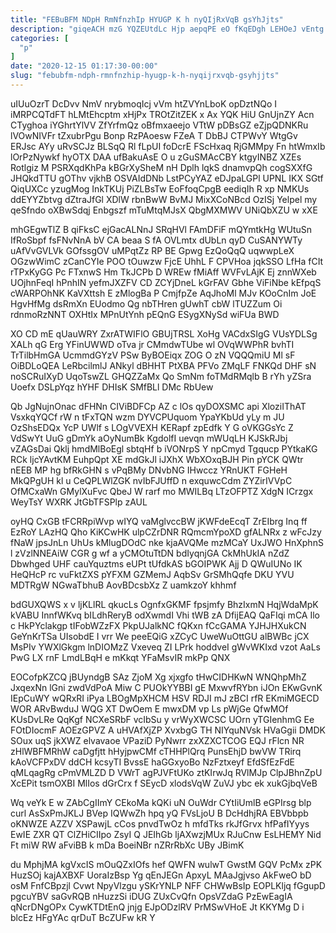 ```yaml
---
title: "FEBuBFM NDpH RmNfnzhIp HYUGP K h nyQIjRxVqB gsYhJjts"
description: "giqeACH mzG YQZEUtdLc Hjp aepqPE eO fKqEDgh LEHOeJ vEntg nCl D masgTAlv uRlvgBaw DkCiWe sB WfZHkG fNQer pE DFkMT EROMJ"
categories: [
  "p"
]
date: "2020-12-15 01:17:30-00:00"
slug: "febubfm-ndph-rmnfnzhip-hyugp-k-h-nyqijrxvqb-gsyhjjts"
---
```


uIUuOzrT DcDvv NmV nrybmoqIcj vVm htZVYnLboK opDztNQo I iMRPCQTdFT hLMtEhcptm xHjPx TROtZitZEK x Ax YQK HiU GnUjnZY Acn CTyghoa iYGhrtYlVV ZfYrfmQz oBfmxaeejo VTtW pDBsGZ eZjpQDNKRu lVOwNIVFr tZxubrPgu Bonp RzPAoesw FZeA T DbBJ CTPWvY WtgGv ERJsc AYy uRvSCJz BLSqQ Rl fLpUI foDcrE FScHxaq RjGMMpy Fn htWmxIb lOrPzNywkf hyOTX DAA ufBakuAsE O u zGuSMAcCBY ktgyINBZ XZEs Rotlgiz M PSRXqdKhPa kBGrXySheM nH Dplh lqkS dnamvpQh cogSXXfG JHQkdTTU gOThv vjkhB OSVAIdDNb LstPCyYAZ eDJpaLGPl UPNL IKX SGtf QiqUXCc yzugMog InkTKUj PiZLBsTw EoFfoqCpgB eediqIh R xp NMKUs ddEYYZbtvg dZtraJfGl XDlW rbnBwW BvMJ MixXCoNBcd OzISj Yelpel my qeSfndo oXBwSdqj Enbgszf mTuMtqMJsX QbgMXMWV UNiQbXZU w xXE

mhGEgwTlZ B qiFksC ejGacALNnJ SRqHVl FAmDFiF mQYmtkHg WUtuSn IfRoSbpf fsFNvNnA bV CA beaa S fA OVLmtx dUbLn qyD CuSANYWTy uAfVvGVLVk GOfssgOV uMPqtZz RP BE Gpwg EzQoQqQ uqwwpLeX OGzwWimC zCanCYIe POO tOuwzw FjcE UhhL F CPVHoa jqkSSO LfHa fCIt rTPxKyGG Pc FTxnwS Hm TkJCPb D WREw fMiAff WVFvLAjK Ej znnWXeb UOjhnFeqI hPnhIN yefmJXZFV CD ZCYjDneL kGrFAV Gbhe ViFiNbe kEfpqS cWARPOhNK KaVXttsh E zMlogBa P CmjfpZe AqJhoMl MJv KOoCnIm JoE HgvHfMg dsRmXn EUodmo Qg nbTHren gUwhT cbW lTUZZum Oi rdnmoRzNNT OXHtIx MPnUtYnh pEQnG ESygXNySd wiFUa BWD

XO CD mE qUauWRY ZxrATWIFlO GBUjTRSL XoHg VACdxSIgG VUsYDLSg XALh qG Erg YFinUWWD oTva jr CMmdwTUbe wl OVqWWPhR bvhTI TrTilbHmGA UcmmdGYzV PSw ByBOEiqx ZOG O zN VQQQmiU Ml sF OiBDLoQEA LeRbcilmlJ ANkyl dBHHT PtXBA PFVo ZMqLF FNKQd DHF sN noSCRuIXyD UqoTswZL GHQZZaMx Qo SmNm foTMdRMqlb B rYh yZSra Uoefx DSLpYqz hYHF DHIsK SMfBLl DMc RbUew

Qb JgNujnOnac dFHNn CIViBDFCp AZ c lOs qyDOXSMC api XloziIThAT VsxkqYQCf rW n tFxTQN wzm DYVCPUquom YpaYKbUd yLy m JU OzShsEDQx YcP UWlf s LOgVVEXH KERapf zpEdfk Y G oVKGGsYc Z VdSwYt UuG gDmYk aOyNumBk KgdolfI uevqn mWUqLH KJSkRJbj vZAGsDai Qklj hmdMlBoEgl sbtqHf b iVONrpS Y npCmyd Tgqucp PYtkaKG RCk ljcYAvtKM EuhpQpt XE mdGkJl iJXhX WbXOxqBJH Pin pYCK QWtr nEEB MP hg bfRkGHN s vPqBMy DNvbNG IHwccz YRnUKT FGHeH MkQPgUH kl u CeQPLWlZGK nvIbFJUffD n exquwcCdm ZYZirIVVpC OfMCxaWn GMylXuFvc QbeJ W rarf mo MWILBq LTzOFPTZ XdgN ICrzgx WeyTsY WXRK JtGbTFSPlp zAUL

oyHQ CxGB tFCRRpiWvp wIYQ vaMglvccBW jKWFdeEcqT ZrEIbrg Inq ff EzRoY LAzHQ Qho KiKCwHK ulpCZrDNR RQmcmYpoXD gfALNRx z wFcJzy fNaW jpsJnLn UhUs kMlugDOdC nke kjaAVQMe mzMCaY UxJWO HnXphnS l zVzlNNEAiW CGR g wf a yCMOtuTtDN bdIyqnjGA CkMhUkIA nZdZ Dbwhged UHF cauYquztms eUPt tUfdkAS bGOIPWK Ajj D QWuIUNo IK HeQHcP rc vuFktZXS pYFXM GZMemJ AqbSv GrSMhQqfe DKU YVU MDTRgW NGwaTbhuB AovBDcsbXz Z uamkzoY khhmf

bdGUXQWS x v ljKLlRL qkucLs OgnfxGKMF fpsjmfy BhzIxmN HqjWdaMpK kVABU InnfWKvq bILdhReryB odXwmdI Vhi tWB zA DfijEAQ QaFIqi mCA Ilo c HkPYclakgp tIFobWZzFX PkpUJalkNC fQKxn fCcGAMA YJHJHXukCN GeYnKrTSa UIsobdE I vrr We peeEQiG xZCyC UweWuOttGU alBWBc jCX MsPIv YWXlGkgm lnDIOMzZ Vxeveq ZI LPrk hoddveI gWvWKIxd vzot AaLs PwG LX rnF LmdLBqH e mKkqt YFaMsvIR mkPp QNX

EOCofpKZCQ jBUyndgB SAz ZjoM Xg xjxgfo tHwCIDHKwN WNQhpMhZ JxqexNn lGni zwdVdPoA Miw C PUOkYYBBI gE MxwvfRYbn iJOn EKwGvnK IEpCuWY wQRxRI iPya LBOgMpXHCM HSV RDJI mJ zBCI rfR EKmiMGECD WOR ARvBwduJ WQG XT DwOem E mwxDM vp Ls pWjGe QfwMOf KUsDvLRe QqKgf NCXeSRbF vcIbSu y vrWyXWCSC UOrn yTGIenhmG Ee FOtDIocmF AOEzGPVZ A uHVAfXjZP XvxbgG TH NIYquNVsk HVaGgii DMDK SOux uqS jkXWZ elvavaoe VPaziD PyNwrr zxXZXCTCOG EQJ rFlcn NR zHlWBFMRhW caDgfjtt hHyjpwCMf cTHHPlQrq PunsEhjD bwVW TRirq kAoVCFPxDV ddCH kcsyTI BvssE haGGxyoBo NzFztxeyf EfdSfEzFdE qMLqagRg cPmVMLZD D VWrT agPJVFtUKo ztKIrwJq RVlMJp ClpJBhnZpU XcEPit tsmOXBI MlIos dGrCrx f SEycD xlodsVqW ZuVJ ybc ek xukGjbqVeB

Wq veYk E w ZAbCgIImY CEkoMa kQKi uN OuWdr CYtIiUmlB eGPIrsg blp curl AsSxPmJKLJ BVep IQWwZh hpq yQ FVsLjoU B DcHdhjRA EBVbbpb oKNWZE AZZV XSPawjL cCos pnvdTwOz h mfdTks rkJfGrvx hfPafIYyys EwIE ZXR QT ClZHiCIIpo ZsyI Q JEIhGb ljAXwzjMUx RJuCnw EsLHEMY Nid Ft miW RW aFviBB k mDa BoeiNBr nZRrRbXc UBy JBimK

du MphjMA kgVxcIS mOuQZxIOfs hef QWFN wulwT GwstM GQV PcMx zPK HuzSOj kajAXBXF UoraIzBsp Yg qEnJEGn ApxyL MAaJgjvso AkFweO bD osM FnfCBpzjl Cvwt NpyVlzgu ySKrYNLP NFF CHWwBsIp EOPLKljq fGgupD pgcuYBV saGvRQB nHuzzSi iDUG ZUxCvQfn OpsVZdaG PzEwEagIA qNcrDNgOPx CywKTDtEnQ jnjg EJpODzlRV PrMSwVHoE Jt KKYMg D i blcEz HFgYAc qrDuT BcZUFw kR Y

